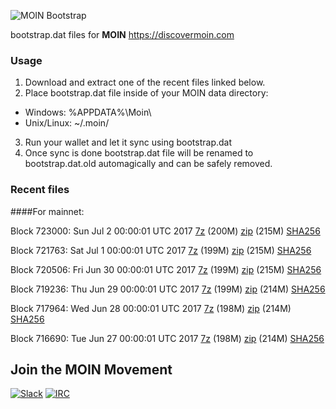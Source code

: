 ![MOIN Bootstrap](https://i.imgur.com/KjM1jMp.jpg)

bootstrap.dat files for **MOIN** https://discovermoin.com

### Usage

1. Download and extract one of the recent files linked below.
2. Place bootstrap.dat file inside of your MOIN data directory:
 - Windows: %APPDATA%\Moin\
 - Unix/Linux: ~/.moin/
3. Run your wallet and let it sync using bootstrap.dat
4. Once sync is done bootstrap.dat file will be renamed to bootstrap.dat.old automagically and can be safely removed.


### Recent files

####For mainnet:

Block 723000: Sun Jul  2 00:00:01 UTC 2017 [7z](https://transfer.sh/UJY3x/bootstrap.dat.20170702.7z) (200M) [zip](https://transfer.sh/QHJtA/bootstrap.dat.20170702.zip) (215M) [SHA256](https://transfer.sh/5tpNK/sha256.txt)

Block 721763: Sat Jul  1 00:00:01 UTC 2017 [7z](https://transfer.sh/9ebu3/bootstrap.dat.20170701.7z) (199M) [zip](https://transfer.sh/2tS2D/bootstrap.dat.20170701.zip) (215M) [SHA256](https://transfer.sh/PevVK/sha256.txt)

Block 720506: Fri Jun 30 00:00:01 UTC 2017 [7z](https://transfer.sh/AYYjb/bootstrap.dat.20170630.7z) (199M) [zip](https://transfer.sh/8SF4O/bootstrap.dat.20170630.zip) (215M) [SHA256](https://transfer.sh/jkuG9/sha256.txt)

Block 719236: Thu Jun 29 00:00:01 UTC 2017 [7z](https://transfer.sh/2Ivhe/bootstrap.dat.20170629.7z) (199M) [zip](https://transfer.sh/39Bks/bootstrap.dat.20170629.zip) (214M) [SHA256](https://transfer.sh/TCEa5/sha256.txt)

Block 717964: Wed Jun 28 00:00:01 UTC 2017 [7z](https://transfer.sh/Mmu3T/bootstrap.dat.20170628.7z) (198M) [zip](https://transfer.sh/F61PP/bootstrap.dat.20170628.zip) (214M) [SHA256](https://transfer.sh/mMtos/sha256.txt)

Block 716690: Tue Jun 27 00:00:01 UTC 2017 [7z](https://transfer.sh/VFnzT/bootstrap.dat.20170627.7z) (198M) [zip](https://transfer.sh/NDGB2/bootstrap.dat.20170627.zip) (214M) [SHA256](https://transfer.sh/CPwqq/sha256.txt)

## Join the MOIN Movement

[![Slack](https://i.imgur.com/Xy0IEJN.png)](https://discovermoin.herokuapp.com)
[![IRC](http://i.imgur.com/amUnKGQ.png)](https://kiwiirc.com/client/irc.freenode.net/#moin-crypto)
